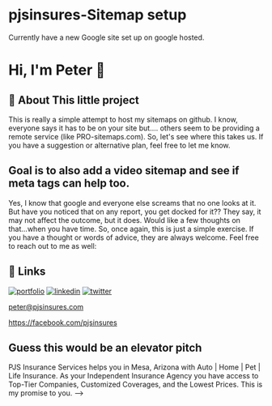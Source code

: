 
# pjsinsures-Sitemap setup 
Currently have a new Google site set up on google hosted. 


# Hi, I'm Peter 👋


## 🚀 About This little project
This is really a simple attempt to host my sitemaps on github. I know, everyone says it has to be on your site but.... others seem to be providing a remote service (like PRO-sitemaps.com). So, let's see where this takes us.
If you have a suggestion or alternative plan, feel free to let me know.



## Goal is to also add a video sitemap and see if meta tags can help too.
Yes, I know that google and everyone else screams that no one looks at it. But have you noticed that on any report, you get docked for it?? They say, it may not affect the outcome, but it does. Would like a few thoughts on that...when you have time.
So, once again, this is just a simple exercise. If you have a thought or words of advice, they are always welcome. Feel free to reach out to me as well:


## 🔗 Links
[![portfolio](https://img.shields.io/badge/my_website-000?style=for-the-badge&logo=ko-fi&logoColor=white)](https://savemorewith.pjsinsures.com/)
[![linkedin](https://img.shields.io/badge/linkedin-0A66C2?style=for-the-badge&logo=linkedin&logoColor=white)](https://www.linkedin.com/in/pjsinsures)
[![twitter](https://img.shields.io/badge/twitter-1DA1F2?style=for-the-badge&logo=twitter&logoColor=white)](https://twitter.com/pjsinsures)

peter@pjsinsures.com

https://facebook.com/pjsinsures




## Guess this would be an elevator pitch
PJS Insurance Services helps you in Mesa, Arizona with Auto | Home | Pet | Life Insurance. As your Independent Insurance Agency you have access to Top-Tier Companies, Customized Coverages, and the Lowest Prices. This is my promise to you.
-->


